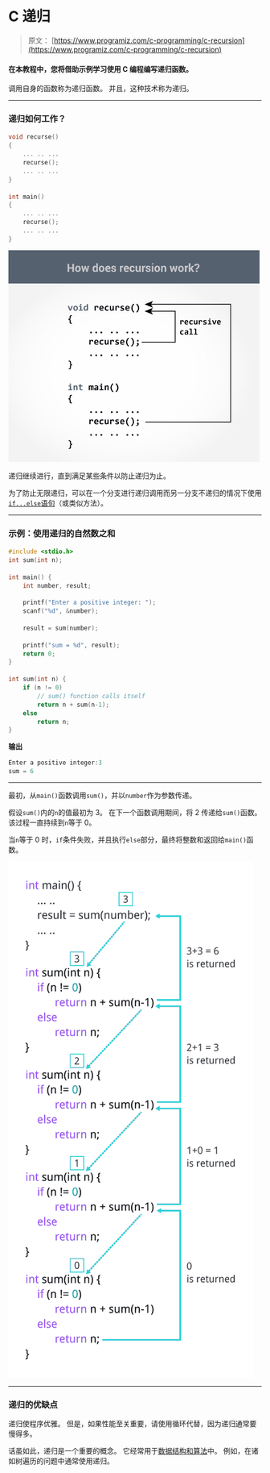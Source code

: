 # C 递归

> 原文： [https://www.programiz.com/c-programming/c-recursion](https://www.programiz.com/c-programming/c-recursion)

#### 在本教程中，您将借助示例学习使用 C 编程编写递归函数。

调用自身的函数称为递归函数。 并且，这种技术称为递归。

* * *

### 递归如何工作？

```c
void recurse()
{
    ... .. ...
    recurse();
    ... .. ...
}

int main()
{
    ... .. ...
    recurse();
    ... .. ...
}
```

![How recursion works in C programming?](img/f05e84d5cb700e5e152b7ab9ce1d0df1.png)

递归继续进行，直到满足某些条件以防止递归为止。

为了防止无限递归，可以在一个分支进行递归调用而另一分支不递归的情况下使用[`if...else`语句](/c-programming/c-if-else-statement "C if...else")（或类似方法）。

* * *

### 示例：使用递归的自然数之和

```c
#include <stdio.h>
int sum(int n);

int main() {
    int number, result;

    printf("Enter a positive integer: ");
    scanf("%d", &number);

    result = sum(number);

    printf("sum = %d", result);
    return 0;
}

int sum(int n) {
    if (n != 0)
        // sum() function calls itself
        return n + sum(n-1); 
    else
        return n;
} 
```

**输出**

```c
Enter a positive integer:3
sum = 6
```

* * *

最初，从`main()`函数调用`sum()`，并以`number`作为参数传递。

假设`sum()`内的`n`的值最初为 3。 在下一个函数调用期间，将 2 传递给`sum()`函数。 该过程一直持续到`n`等于 0。

当`n`等于 0 时，`if`条件失败，并且执行`else`部分，最终将整数和返回给`main()`函数。

![Calculation of sum of natural number using recursion](img/d78ce13193ead478a311148cd7af9438.png)

* * *

### 递归的优缺点

递归使程序优雅。 但是，如果性能至关重要，请使用循环代替，因为递归通常要慢得多。

话虽如此，递归是一个重要的概念。 它经常用于[数据结构和算法](/dsa "Data Structure and Algorithms")中。 例如，在诸如树遍历的问题中通常使用递归。
